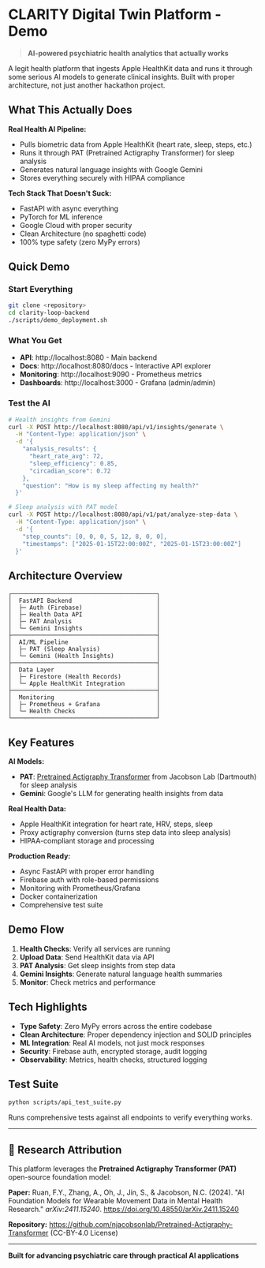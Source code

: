 # CLARITY Digital Twin Platform - Demo

> **AI-powered psychiatric health analytics that actually works**

A legit health platform that ingests Apple HealthKit data and runs it through some serious AI models to generate clinical insights. Built with proper architecture, not just another hackathon project.

## What This Actually Does

**Real Health AI Pipeline:**
- Pulls biometric data from Apple HealthKit (heart rate, sleep, steps, etc.)
- Runs it through PAT (Pretrained Actigraphy Transformer) for sleep analysis
- Generates natural language insights with Google Gemini
- Stores everything securely with HIPAA compliance

**Tech Stack That Doesn't Suck:**
- FastAPI with async everything
- PyTorch for ML inference
- Google Cloud with proper security
- Clean Architecture (no spaghetti code)
- 100% type safety (zero MyPy errors)

## Quick Demo

### Start Everything
```bash
git clone <repository>
cd clarity-loop-backend
./scripts/demo_deployment.sh
```

### What You Get
- **API**: http://localhost:8080 - Main backend
- **Docs**: http://localhost:8080/docs - Interactive API explorer
- **Monitoring**: http://localhost:9090 - Prometheus metrics
- **Dashboards**: http://localhost:3000 - Grafana (admin/admin)

### Test the AI
```bash
# Health insights from Gemini
curl -X POST http://localhost:8080/api/v1/insights/generate \
  -H "Content-Type: application/json" \
  -d '{
    "analysis_results": {
      "heart_rate_avg": 72,
      "sleep_efficiency": 0.85,
      "circadian_score": 0.72
    },
    "question": "How is my sleep affecting my health?"
  }'

# Sleep analysis with PAT model
curl -X POST http://localhost:8080/api/v1/pat/analyze-step-data \
  -H "Content-Type: application/json" \
  -d '{
    "step_counts": [0, 0, 0, 5, 12, 8, 0, 0],
    "timestamps": ["2025-01-15T22:00:00Z", "2025-01-15T23:00:00Z"]
  }'
```

## Architecture Overview

```
┌─────────────────────────────────────────┐
│  FastAPI Backend                        │
│  ├─ Auth (Firebase)                     │
│  ├─ Health Data API                     │
│  ├─ PAT Analysis                        │
│  └─ Gemini Insights                     │
├─────────────────────────────────────────┤
│  AI/ML Pipeline                         │
│  ├─ PAT (Sleep Analysis)                │
│  └─ Gemini (Health Insights)            │
├─────────────────────────────────────────┤
│  Data Layer                             │
│  ├─ Firestore (Health Records)          │
│  └─ Apple HealthKit Integration         │
├─────────────────────────────────────────┤
│  Monitoring                             │
│  ├─ Prometheus + Grafana                │
│  └─ Health Checks                       │
└─────────────────────────────────────────┘
```

## Key Features

**AI Models:**
- **PAT**: [Pretrained Actigraphy Transformer](https://github.com/njacobsonlab/Pretrained-Actigraphy-Transformer) from Jacobson Lab (Dartmouth) for sleep analysis
- **Gemini**: Google's LLM for generating health insights from data

**Real Health Data:**
- Apple HealthKit integration for heart rate, HRV, steps, sleep
- Proxy actigraphy conversion (turns step data into sleep analysis)
- HIPAA-compliant storage and processing

**Production Ready:**
- Async FastAPI with proper error handling
- Firebase auth with role-based permissions
- Monitoring with Prometheus/Grafana
- Docker containerization
- Comprehensive test suite

## Demo Flow

1. **Health Checks**: Verify all services are running
2. **Upload Data**: Send HealthKit data via API
3. **PAT Analysis**: Get sleep insights from step data
4. **Gemini Insights**: Generate natural language health summaries
5. **Monitor**: Check metrics and performance

## Tech Highlights

- **Type Safety**: Zero MyPy errors across the entire codebase
- **Clean Architecture**: Proper dependency injection and SOLID principles
- **ML Integration**: Real AI models, not just mock responses
- **Security**: Firebase auth, encrypted storage, audit logging
- **Observability**: Metrics, health checks, structured logging

## Test Suite
```bash
python scripts/api_test_suite.py
```

Runs comprehensive tests against all endpoints to verify everything works.

---

## 🙏 **Research Attribution**

This platform leverages the **Pretrained Actigraphy Transformer (PAT)** open-source foundation model:

**Paper:** Ruan, F.Y., Zhang, A., Oh, J., Jin, S., & Jacobson, N.C. (2024). "AI Foundation Models for Wearable Movement Data in Mental Health Research." *arXiv:2411.15240*. https://doi.org/10.48550/arXiv.2411.15240

**Repository:** https://github.com/njacobsonlab/Pretrained-Actigraphy-Transformer (CC-BY-4.0 License)

---

**Built for advancing psychiatric care through practical AI applications**
